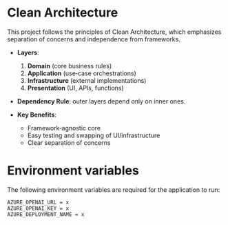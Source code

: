 ﻿# Clean Architecture

This project follows the principles of Clean Architecture, which emphasizes separation of concerns and independence from frameworks.

- **Layers**:  
  1. **Domain** (core business rules)  
  2. **Application** (use‑case orchestrations)  
  3. **Infrastructure** (external implementations)  
  4. **Presentation** (UI, APIs, functions)

- **Dependency Rule**: outer layers depend only on inner ones.

- **Key Benefits**:  
  - Framework‑agnostic core  
  - Easy testing and swapping of UI/infrastructure  
  - Clear separation of concerns

# Environment variables

The following environment variables are required for the application to run:

```.env
AZURE_OPENAI_URL = x
AZURE_OPENAI_KEY = x
AZURE_DEPLOYMENT_NAME = x
```